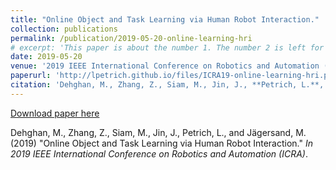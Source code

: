 ```yaml
---
title: "Online Object and Task Learning via Human Robot Interaction."
collection: publications
permalink: /publication/2019-05-20-online-learning-hri
# excerpt: 'This paper is about the number 1. The number 2 is left for future work.'
date: 2019-05-20
venue: '2019 IEEE International Conference on Robotics and Automation (ICRA)'
paperurl: 'http://lpetrich.github.io/files/ICRA19-online-learning-hri.pdf'
citation: 'Dehghan, M., Zhang, Z., Siam, M., Jin, J., **Petrich, L.**, and Jägersand, M. (2019). &quot;Online Object and Task Learning via Human Robot Interaction.&quot; <i>In 2019 IEEE International Conference on Robotics and Automation (ICRA)</i>.'
---
```

<!-- This paper is about the number 1. The number 2 is left for future workssssss -->

[Download paper here](http://lpetrich.github.io/files/ICRA19-online-learning-hri.pdf)

Dehghan, M., Zhang, Z., Siam, M., Jin, J., Petrich, L., and Jägersand, M. (2019) "Online Object and Task Learning via Human Robot Interaction." <i>In 2019 IEEE International Conference on Robotics and Automation (ICRA)</i>.